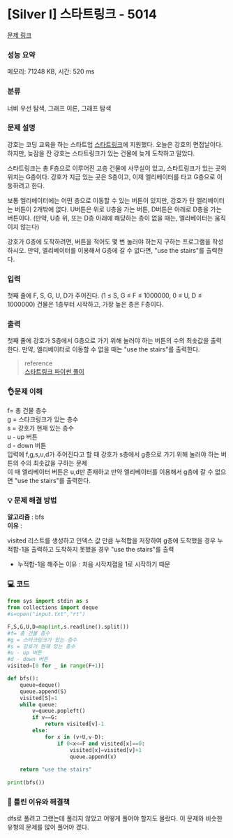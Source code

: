 # [Silver I] 스타트링크 - 5014 

[문제 링크](https://www.acmicpc.net/problem/5014) 

### 성능 요약

메모리: 71248 KB, 시간: 520 ms

### 분류

너비 우선 탐색, 그래프 이론, 그래프 탐색

### 문제 설명

<p>강호는 코딩 교육을 하는 스타트업 <a href="https://startlink.io">스타트링크</a>에 지원했다. 오늘은 강호의 면접날이다. 하지만, 늦잠을 잔 강호는 스타트링크가 있는 건물에 늦게 도착하고 말았다.</p>

<p>스타트링크는 총 F층으로 이루어진 고층 건물에 사무실이 있고, 스타트링크가 있는 곳의 위치는 G층이다. 강호가 지금 있는 곳은 S층이고, 이제 엘리베이터를 타고 G층으로 이동하려고 한다.</p>

<p>보통 엘리베이터에는 어떤 층으로 이동할 수 있는 버튼이 있지만, 강호가 탄 엘리베이터는 버튼이 2개밖에 없다. U버튼은 위로 U층을 가는 버튼, D버튼은 아래로 D층을 가는 버튼이다. (만약, U층 위, 또는 D층 아래에 해당하는 층이 없을 때는, 엘리베이터는 움직이지 않는다)</p>

<p>강호가 G층에 도착하려면, 버튼을 적어도 몇 번 눌러야 하는지 구하는 프로그램을 작성하시오. 만약, 엘리베이터를 이용해서 G층에 갈 수 없다면, "use the stairs"를 출력한다.</p>

### 입력 

 <p>첫째 줄에 F, S, G, U, D가 주어진다. (1 ≤ S, G ≤ F ≤ 1000000, 0 ≤ U, D ≤ 1000000) 건물은 1층부터 시작하고, 가장 높은 층은 F층이다.</p>

### 출력 

 <p>첫째 줄에 강호가 S층에서 G층으로 가기 위해 눌러야 하는 버튼의 수의 최솟값을 출력한다. 만약, 엘리베이터로 이동할 수 없을 때는 "use the stairs"를 출력한다.</p>
 
 
 > reference<br>
[스타트링크 파이썬 풀이](https://haejun-kim.tistory.com/m/36)

### 👌문제 이해
f= 총 건물 층수<br>
g = 스타크링크가 있는 층수<br>
s = 강호가 현재 있는 층수<br>
u - up 버튼<br>
d - down 버튼<br>
입력에 f,g,s,u,d가 주어진다고 할 때 강호가 s층에서 g층으로 가기 위해 눌러야 하는 버튼의 수의 최솟값을 구하는 문제<br>
이 때 엘리베이터 버튼은 u,d만 존재하고 만약 엘리베이터를 이용해서 g층에 갈 수 없으면 "use the stairs"를 출력한다.

### 💡 문제 해결 방법
**알고리즘** : bfs<br>
**이유** :

visited 리스트를 생성하고 인덱스 값 만큼 누적합을 저장하여 g층에 도착했을 경우 누적합-1을 출력하고 도착하지 못했을 경우  "use the stairs"를 출력<br>
* 누적합-1을 해주는 이유 : 처음 시작지졈을 1로 시작하기 때문

### 💻 코드
```python
from sys import stdin as s
from collections import deque
#s=open("input.txt","rt")

F,S,G,U,D=map(int,s.readline().split())
#f= 총 건물 층수
#g = 스타크링크가 있는 층수
#s = 강호가 현재 있는 층수
#u - up 버튼
#d - down 버튼
visited=[0 for _ in range(F+1)]

def bfs():
    queue=deque()
    queue.append(S)
    visited[S]=1
    while queue:
        v=queue.popleft()
        if v==G:
            return visited[v]-1
        else:
            for x in (v+U,v-D):
                if 0<x<=F and visited[x]==0:
                    visited[x]=visited[v]+1
                    queue.append(x)
     
    return "use the stairs"
               
print(bfs())
```

### 🤔 틀린 이유와 해결책
dfs로 풀려고 그랬는데 풀리지 않았고 어떻게 풀어야 할지도 몰랐다.
이 문제와 비슷한 유형의 문제를 많이 풀어야 겠다.



